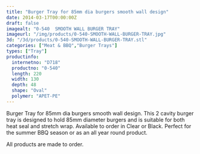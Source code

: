 ```yaml
---
title: "Burger Tray for 85mm dia burgers smooth wall design"
date: 2014-03-17T00:00:00Z
draft: false
imagealt: "0-540  SMOOTH WALL BURGER TRAY"
imageurl: "/img/products/0-540-SMOOTH-WALL-BURGER-TRAY.jpg"
3d: "/3d/products/0-540-SMOOTH-WALL-BURGER-TRAY.stl"
categories: ["Meat & BBQ","Burger Trays"]
types: ["Tray"]
productinfo:
  internetno: "D718"
  productno: "0-540"
  length: 220
  width: 130
  depth: 48
  shape: "Oval"
  polymer: "APET-PE"
---
```

Burger Tray for 85mm dia burgers smooth wall design. This 2 cavity burger tray is designed to hold 85mm diameter burgers and is suitable for both heat seal and stretch wrap. Available to order in Clear or Black. Perfect for the summer BBQ season or as an all year round product.

All products are made to order.